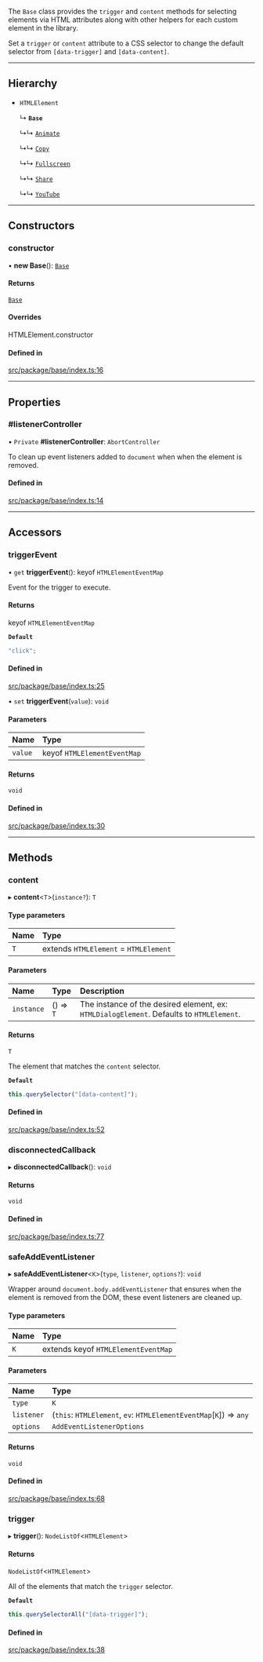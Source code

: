 The `Base` class provides the `trigger` and `content` methods for
selecting elements via HTML attributes along with other helpers for
each custom element in the library.

Set a `trigger` or `content` attribute to a CSS selector to change the
default selector from `[data-trigger]` and `[data-content]`.

---

## Hierarchy

- `HTMLElement`

  ↳ **`Base`**

  ↳↳ [`Animate`](/docs/classes/Animate.md)

  ↳↳ [`Copy`](/docs/classes/Copy.md)

  ↳↳ [`Fullscreen`](/docs/classes/Fullscreen.md)

  ↳↳ [`Share`](/docs/classes/Share.md)

  ↳↳ [`YouTube`](/docs/classes/YouTube.md)

---

## Constructors

### constructor

• **new Base**(): [`Base`](/docs/classes/Base.md)

#### Returns

[`Base`](/docs/classes/Base.md)

#### Overrides

HTMLElement.constructor

#### Defined in

[src/package/base/index.ts:16](https://github.com/rossrobino/components/blob/cfd8e60/src/package/base/index.ts#L16)

---

## Properties

### #listenerController

• `Private` **#listenerController**: `AbortController`

To clean up event listeners added to `document` when
when the element is removed.

#### Defined in

[src/package/base/index.ts:14](https://github.com/rossrobino/components/blob/cfd8e60/src/package/base/index.ts#L14)

---

## Accessors

### triggerEvent

• `get` **triggerEvent**(): keyof `HTMLElementEventMap`

Event for the trigger to execute.

#### Returns

keyof `HTMLElementEventMap`

**`Default`**

```ts
"click";
```

#### Defined in

[src/package/base/index.ts:25](https://github.com/rossrobino/components/blob/cfd8e60/src/package/base/index.ts#L25)

• `set` **triggerEvent**(`value`): `void`

#### Parameters

| Name    | Type                        |
| :------ | :-------------------------- |
| `value` | keyof `HTMLElementEventMap` |

#### Returns

`void`

#### Defined in

[src/package/base/index.ts:30](https://github.com/rossrobino/components/blob/cfd8e60/src/package/base/index.ts#L30)

---

## Methods

### content

▸ **content**\<`T`\>(`instance?`): `T`

#### Type parameters

| Name | Type                                  |
| :--- | :------------------------------------ |
| `T`  | extends `HTMLElement` = `HTMLElement` |

#### Parameters

| Name       | Type      | Description                                                                              |
| :--------- | :-------- | :--------------------------------------------------------------------------------------- |
| `instance` | () => `T` | The instance of the desired element, ex: `HTMLDialogElement`. Defaults to `HTMLElement`. |

#### Returns

`T`

The element that matches the `content` selector.

**`Default`**

```ts
this.querySelector("[data-content]");
```

#### Defined in

[src/package/base/index.ts:52](https://github.com/rossrobino/components/blob/cfd8e60/src/package/base/index.ts#L52)

### disconnectedCallback

▸ **disconnectedCallback**(): `void`

#### Returns

`void`

#### Defined in

[src/package/base/index.ts:77](https://github.com/rossrobino/components/blob/cfd8e60/src/package/base/index.ts#L77)

### safeAddEventListener

▸ **safeAddEventListener**\<`K`\>(`type`, `listener`, `options?`): `void`

Wrapper around `document.body.addEventListener` that ensures when the
element is removed from the DOM, these event listeners are cleaned up.

#### Type parameters

| Name | Type                                |
| :--- | :---------------------------------- |
| `K`  | extends keyof `HTMLElementEventMap` |

#### Parameters

| Name       | Type                                                               |
| :--------- | :----------------------------------------------------------------- |
| `type`     | `K`                                                                |
| `listener` | (`this`: `HTMLElement`, `ev`: `HTMLElementEventMap`[`K`]) => `any` |
| `options`  | `AddEventListenerOptions`                                          |

#### Returns

`void`

#### Defined in

[src/package/base/index.ts:68](https://github.com/rossrobino/components/blob/cfd8e60/src/package/base/index.ts#L68)

### trigger

▸ **trigger**(): `NodeListOf`\<`HTMLElement`\>

#### Returns

`NodeListOf`\<`HTMLElement`\>

All of the elements that match the `trigger` selector.

**`Default`**

```ts
this.querySelectorAll("[data-trigger]");
```

#### Defined in

[src/package/base/index.ts:38](https://github.com/rossrobino/components/blob/cfd8e60/src/package/base/index.ts#L38)
